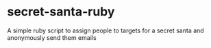 # secret-santa-ruby
A simple ruby script to assign people to targets for a secret santa and anonymously send them emails
